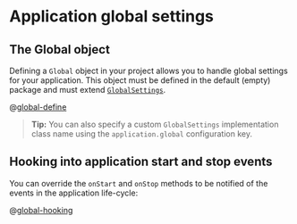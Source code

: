 <!--- Copyright (C) 2009-2013 Typesafe Inc. <http://www.typesafe.com> -->
# Application global settings

## The Global object

Defining a `Global` object in your project allows you to handle global settings for your application. This object must be defined in the default (empty) package and must extend [`GlobalSettings`](api/scala/index.html#play.api.GlobalSettings).

@[global-define](code/ScalaGlobal.scala)

> **Tip:** You can also specify a custom `GlobalSettings` implementation class name using the `application.global` configuration key.

## Hooking into application start and stop events

You can override the `onStart` and `onStop` methods to be notified of the events in the application life-cycle:

@[global-hooking](code/ScalaGlobal.scala)
